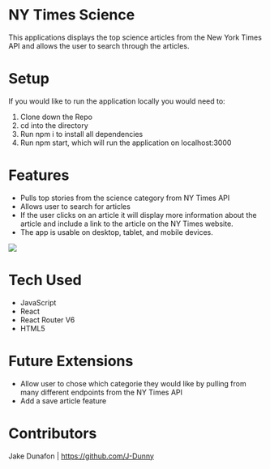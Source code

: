 # NY Times Science
This applications displays the top science articles from the New York Times API and allows the user to search through the articles. 

# Setup
If you would like to run the application locally you would need to:

1. Clone down the Repo
2. cd into the directory
3. Run npm i to install all dependencies
4. Run npm start, which will run the application on localhost:3000

# Features
- Pulls top stories from the science category from NY Times API
- Allows user to search for articles
- If the user clicks on an article it will display more information about the article and include a link to the article on the NY Times website.
- The app is usable on desktop, tablet, and mobile devices.

![](https://media.giphy.com/media/tVjR8OiK24LXi2CXBz/giphy.gif)


# Tech Used
- JavaScript
- React 
- React Router V6
- HTML5

# Future Extensions
- Allow user to chose which categorie they would like by pulling from many different endpoints from the NY Times API
- Add a save article feature

# Contributors
Jake Dunafon | https://github.com/J-Dunny

